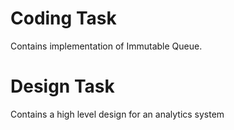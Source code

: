 # Coding Task
Contains implementation of Immutable Queue.

# Design Task
Contains a high level design for an analytics system
